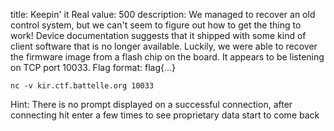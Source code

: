 title: Keepin' it Real
value: 500
description: We managed to recover an old control system, but we can't seem to figure out how to get the thing to work! Device documentation suggests that it shipped with some kind of client software that is no longer available. Luckily, we were able to recover the firmware image from a flash chip on the board. It appears to be listening on TCP port 10033.
Flag format: flag{...}
```
nc -v kir.ctf.battelle.org 10033
```
Hint: There is no prompt displayed on a successful connection, after connecting hit enter a few times to see proprietary data start to come back